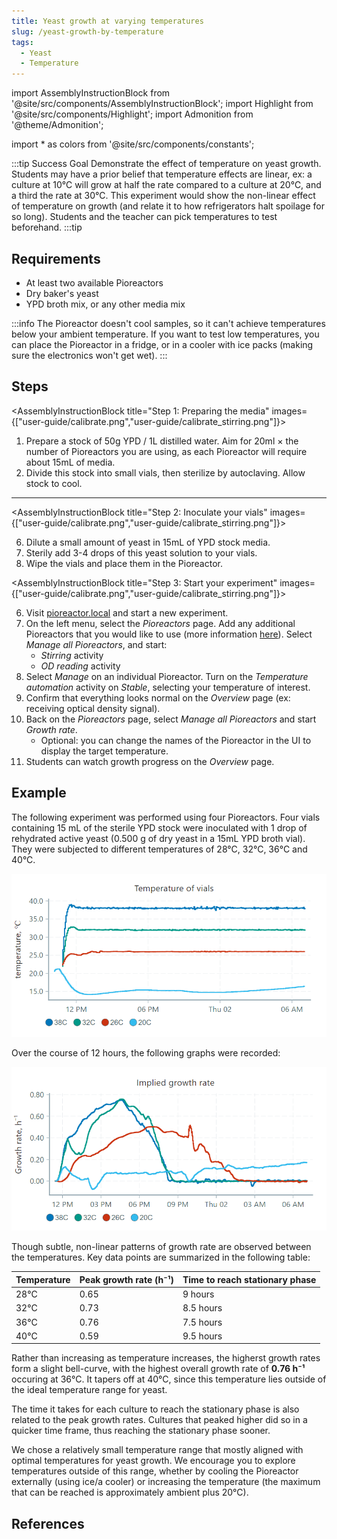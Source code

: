 ```yaml
---
title: Yeast growth at varying temperatures
slug: /yeast-growth-by-temperature
tags: 
  - Yeast
  - Temperature
---
```


import AssemblyInstructionBlock from '@site/src/components/AssemblyInstructionBlock';
import Highlight from '@site/src/components/Highlight';
import Admonition from '@theme/Admonition';

import * as colors from '@site/src/components/constants';

:::tip Success Goal
Demonstrate the effect of temperature on yeast growth. Students may have a prior belief that temperature effects are linear, ex: a culture at 10℃ will grow at half the rate compared to a culture at 20℃, and a third the rate at 30℃. This experiment would show the non-linear effect of temperature on growth (and relate it to how refrigerators halt spoilage for so long). Students and the teacher can pick temperatures to test beforehand.
:::tip

## Requirements

*   At least two available Pioreactors
*   Dry baker's yeast
*   YPD broth mix, or any other media mix

:::info
The Pioreactor doesn't cool samples, so it can't achieve temperatures below your ambient temperature. If you want to test low temperatures, you can place the Pioreactor in a fridge, or in a cooler with ice packs (making sure the electronics won't get wet).
:::


## Steps

<AssemblyInstructionBlock title="Step 1: Preparing the media" images={["user-guide/calibrate.png","user-guide/calibrate_stirring.png"]}>

1. Prepare a stock of 50g YPD / 1L distilled water. Aim for 20ml × the number of Pioreactors you are using, as each Pioreactor will require about 15mL of media.
2. Divide this stock into small vials, then sterilize by autoclaving. Allow stock to cool.

</AssemblyInstructionBlock>

-----

<AssemblyInstructionBlock title="Step 2: Inoculate your vials" images={["user-guide/calibrate.png","user-guide/calibrate_stirring.png"]}>

6. Dilute a small amount of yeast in 15mL of YPD stock media. 
7. Sterily add 3-4 drops of this yeast solution to your vials. 
8. Wipe the vials and place them in the Pioreactor.

</AssemblyInstructionBlock>
 
<AssemblyInstructionBlock title="Step 3: Start your experiment" images={["user-guide/calibrate.png","user-guide/calibrate_stirring.png"]}>

6.  Visit [pioreactor.local](http://pioreactor.local) and start a new experiment.
7.  On the left menu, select the _Pioreactors_ page. Add any additional Pioreactors that you would like to use (more information [here](/user-guide/create-cluster)). Select _Manage all Pioreactors_, and start:
	*	_Stirring_ activity
	*	_OD reading_ activity
8.	Select _Manage_ on an individual Pioreactor. Turn on the _Temperature automation_ activity on _Stable_, selecting your temperature of interest. 
8.  Confirm that everything looks normal on the _Overview_ page (ex: receiving optical density signal).
9.	Back on the _Pioreactors_ page, select _Manage all Pioreactors_ and start _Growth rate_. 
	* Optional: you can change the names of the Pioreactor in the UI to display the target temperature.
11.  Students can watch growth progress on the _Overview_ page. 

</AssemblyInstructionBlock>

## Example

The following experiment was performed using four Pioreactors. Four vials containing 15 mL of the sterile YPD stock were inoculated with 1 drop of rehydrated active yeast (0.500 g of dry yeast in a 15mL YPD broth vial). They were subjected to different temperatures of 28°C, 32°C, 36°C and 40°C. 

![](/img/experiments/temperature_temp.png)

Over the course of 12 hours, the following graphs were recorded: 

![](/img/experiments/temperature_growth_rate.png)

Though subtle, non-linear patterns of growth rate are observed between the temperatures. Key data points are summarized in the following table: 

|Temperature|Peak growth rate (h⁻¹)|Time to reach stationary phase|
|------------------|----------------|--------------------|
|28°C|0.65|9 hours|
|32°C|0.73|8.5 hours|
|36°C|0.76|7.5 hours|
|40°C|0.59|9.5 hours|

Rather than increasing as temperature increases, the higherst growth rates form a slight bell-curve, with the highest overall growth rate of **0.76 h⁻¹** occuring at 36°C. It tapers off at 40°C, since this temperature lies outside of the ideal temperature range for yeast. 

The time it takes for each culture to reach the stationary phase is also related to the peak growth rates. Cultures that peaked higher did so in a quicker time frame, thus reaching the stationary phase sooner. 

We chose a relatively small temperature range that mostly aligned with optimal temperatures for yeast growth. We encourage you to explore temperatures outside of this range, whether by cooling the Pioreactor externally (using ice/a cooler) or increasing the temperature (the maximum that can be reached is approximately ambient plus 20°C). 

## References

